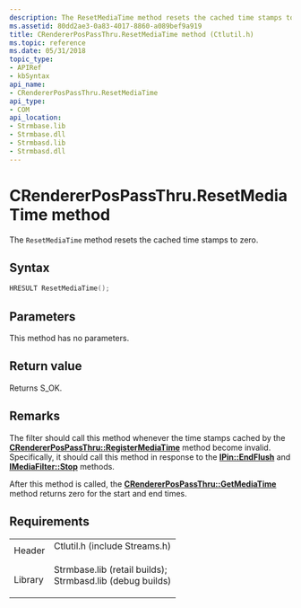 ```yaml
---
description: The ResetMediaTime method resets the cached time stamps to zero.
ms.assetid: 80dd2ae3-0a83-4017-8860-a089bef9a919
title: CRendererPosPassThru.ResetMediaTime method (Ctlutil.h)
ms.topic: reference
ms.date: 05/31/2018
topic_type: 
- APIRef
- kbSyntax
api_name: 
- CRendererPosPassThru.ResetMediaTime
api_type: 
- COM
api_location: 
- Strmbase.lib
- Strmbase.dll
- Strmbasd.lib
- Strmbasd.dll
---
```


# CRendererPosPassThru.ResetMediaTime method

The `ResetMediaTime` method resets the cached time stamps to zero.

## Syntax


```C++
HRESULT ResetMediaTime();
```



## Parameters

This method has no parameters.

## Return value

Returns S\_OK.

## Remarks

The filter should call this method whenever the time stamps cached by the [**CRendererPosPassThru::RegisterMediaTime**](crendererpospassthru-registermediatime.md) method become invalid. Specifically, it should call this method in response to the [**IPin::EndFlush**](/windows/desktop/api/Strmif/nf-strmif-ipin-endflush) and [**IMediaFilter::Stop**](/windows/desktop/api/Strmif/nf-strmif-imediafilter-stop) methods.

After this method is called, the [**CRendererPosPassThru::GetMediaTime**](crendererpospassthru-getmediatime.md) method returns zero for the start and end times.

## Requirements



|                    |                                                                                                                                                                                            |
|--------------------|--------------------------------------------------------------------------------------------------------------------------------------------------------------------------------------------|
| Header<br/>  | <dl> <dt>Ctlutil.h (include Streams.h)</dt> </dl>                                                                                   |
| Library<br/> | <dl> <dt>Strmbase.lib (retail builds); </dt> <dt>Strmbasd.lib (debug builds)</dt> </dl> |



 

 




